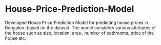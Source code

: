 # House-Price-Prediction-Model
Developed House Price Prediction Model for predicting house prices in Bengaluru based on the dataset. The model considers various attributes of the house such as size, location, area , number of bathrooms, price of the house etc.
